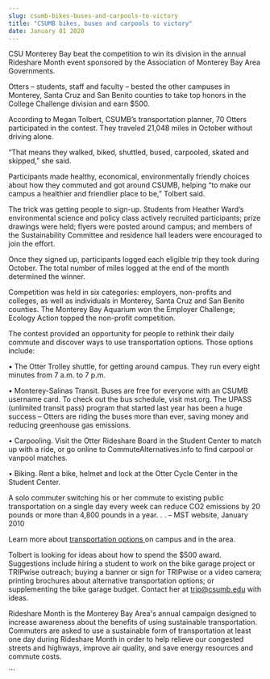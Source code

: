 ```yaml
---
slug: csumb-bikes-buses-and-carpools-to-victory
title: "CSUMB bikes, buses and carpools to victory"
date: January 01 2020
---
```


 
<p></p>
<p>
  CSU Monterey Bay beat the competition to win its division in the annual
  Rideshare Month event sponsored by the Association of Monterey Bay Area
  Governments.
</p>
<p>
  Otters – students, staff and faculty – bested the other campuses in Monterey,
  Santa Cruz and San Benito counties to take top honors in the College Challenge
  division and earn $500.
</p>
<p>
  According to Megan Tolbert, CSUMB’s transportation planner, 70 Otters
  participated in the contest. They traveled 21,048 miles in October without
  driving alone.
</p>
<p>
  “That means they walked, biked, shuttled, bused, carpooled, skated and
  skipped,” she said.
</p>
<p>
  Participants made healthy, economical, environmentally friendly choices about
  how they commuted and got around CSUMB, helping “to make our campus a
  healthier and friendlier place to be,” Tolbert said.
</p>
<p>
  The trick was getting people to sign-up. Students from Heather Ward’s
  environmental science and policy class actively recruited participants; prize
  drawings were held; flyers were posted around campus; and members of the
  Sustainability Committee and residence hall leaders were encouraged to join
  the effort.
</p>
<p>
  Once they signed up, participants logged each eligible trip they took during
  October. The total number of miles logged at the end of the month determined
  the winner.
</p>
<p>
  Competition was held in six categories: employers, non-profits and colleges,
  as well as individuals in Monterey, Santa Cruz and San Benito counties. The
  Monterey Bay Aquarium won the Employer Challenge; Ecology Action topped the
  non-profit competition.
</p>
<p>
  The contest provided an opportunity for people to rethink their daily commute
  and discover ways to use transportation options. Those options include:
</p>
<p>
  • The Otter Trolley shuttle, for getting around campus. They run every eight
  minutes from 7 a.m. to 7 p.m.
</p>
<p>
  • Monterey-Salinas Transit. Buses are free for everyone with an CSUMB username
  card. To check out the bus schedule, visit mst.org. The UPASS (unlimited
  transit pass) program that started last year has been a huge success – Otters
  are riding the buses more than ever, saving money and reducing greenhouse gas
  emissions.
</p>
<p>
  • Carpooling. Visit the Otter Rideshare Board in the Student Center to match
  up with a ride, or go online to CommuteAlternatives.info to find carpool or
  vanpool matches.
</p>
<p>
  • Biking. Rent a bike, helmet and lock at the Otter Cycle Center in the
  Student Center.
</p>
<p>
  A solo commuter switching his or her commute to existing public transportation
  on a single day every week can reduce CO2 emissions by 20 pounds or more than
  4,800 pounds in a year. . . – MST website, January 2010
</p>
<p>
  Learn more about
  <a href="https://csumb.edu/trip.">transportation options </a>on campus and in
  the area.
</p>
<p>
  Tolbert is looking for ideas about how to spend the $500 award. Suggestions
  include hiring a student to work on the bike garage project or TRIPwise
  outreach; buying a banner or sign for TRIPwise or a video camera; printing
  brochures about alternative transportation options; or supplementing the bike
  garage budget. Contact her at
  <a
    href="&#109;a&#x69;&#108;&#x74;&#111;&#x3a;&#116;&#x72;&#105;&#x70;&#64;c&#x73;&#117;&#x6d;&#98;&#x2e;&#101;&#x64;&#117;"
    >trip@csumb.edu</a
  >
  with ideas.
</p>
<p>
  Rideshare Month is the Monterey Bay Area's annual campaign designed to
  increase awareness about the benefits of using sustainable transportation.
  Commuters are asked to use a sustainable form of transportation at least one
  day during Rideshare Month in order to help relieve our congested streets and
  highways, improve air quality, and save energy resources and commute costs.
</p>
```
